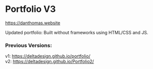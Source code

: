 # Portfolio V3

https://danthomas.website

Updated portfolio: Built without frameworks using HTML/CSS and JS.

### Previous Versions:
v1: https://deltadesign.github.io/portfolio/  
v2: https://deltadesign.github.io/Portfolio2/

